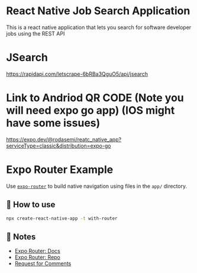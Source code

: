 # React Native Job Search Application

This is a react native application that lets you search for software developer jobs using the REST API 

# JSearch 
https://rapidapi.com/letscrape-6bRBa3QguO5/api/jsearch

# Link to Andriod QR CODE (Note you will need expo go app) (IOS might have some issues)

https://expo.dev/@rodasemi/reatc_native_app?serviceType=classic&distribution=expo-go








# Expo Router Example

Use [`expo-router`](https://expo.github.io/router) to build native navigation using files in the `app/` directory.

## 🚀 How to use

```sh
npx create-react-native-app -t with-router
```

## 📝 Notes

- [Expo Router: Docs](https://expo.github.io/router)
- [Expo Router: Repo](https://github.com/expo/router)
- [Request for Comments](https://github.com/expo/router/discussions/1)
